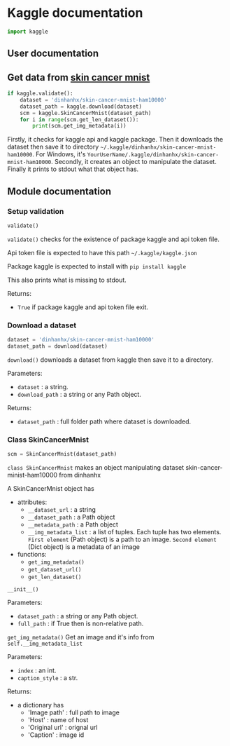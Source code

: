 # Kaggle documentation

```Python
import kaggle
```

## User documentation

## Get data from [skin cancer mnist](https://www.kaggle.com/dinhanhx/skin-cancer-mnist-ham10000)

```Python
if kaggle.validate():
    dataset = 'dinhanhx/skin-cancer-mnist-ham10000'
    dataset_path = kaggle.download(dataset)
    scm = kaggle.SkinCancerMnist(dataset_path)
    for i in range(scm.get_len_dataset()):
        print(scm.get_img_metadata(i))

```

Firstly, it checks for kaggle api and kaggle package. Then it downloads the dataset then save it to directory `~/.kaggle/dinhanhx/skin-cancer-mnist-ham10000`. For Windows, it's `YourUserName/.kaggle/dinhanhx/skin-cancer-mnist-ham10000`. Secondly, it creates an object to manipulate the dataset. Finally it prints to stdout what that object has.

## Module documentation

### Setup validation

```Python
validate()
```

`validate()` checks for the existence of package kaggle and api token file.

Api token file is expected to have this path `~/.kaggle/kaggle.json`

Package kaggle is expected to install with `pip install kaggle`

This also prints what is missing to stdout.

Returns:
  - `True` if package kaggle and api token file exit.

### Download a dataset

```Python
dataset = 'dinhanhx/skin-cancer-mnist-ham10000'
dataset_path = download(dataset)
```

`download()` downloads a dataset from kaggle then save it to a directory.

Parameters:
  - `dataset` : a string.
  - `download_path` : a string or any Path object.

Returns:
  - `dataset_path` : full folder path where dataset is downloaded.

### Class SkinCancerMnist

```Python
scm = SkinCancerMnist(dataset_path)
```

`class SkinCancerMnist` makes an object manipulating dataset skin-cancer-minist-ham10000 from dinhanhx

A SkinCancerMnist object has
  - attributes:
    - `__dataset_url` : a string
    - `__dataset_path` : a Path object
    - `__metadata_path` : a Path object
    - `__img_metadata_list` : a list of tuples. Each tuple has two elements. `First element` (Path object) is a path to an image. `Second element` (Dict object) is a metadata of an image
  - functions:
    - `get_img_metadata()`
    - `get_dataset_url()`
    - `get_len_dataset()`

`__init__()`

Parameters:
  - `dataset_path` : a string or any Path object.
  - `full_path` : if True then is non-relative path.


`get_img_metadata()`
Get an image and it's info from `self.__img_metadata_list`

Parameters:
  - `index` : an int.
  - `caption_style` : a str.

Returns:
  - a dictionary has
    - 'Image path' : full path to image
    - 'Host' : name of host
    - 'Original url' : orignal url
    - 'Caption' : image id

